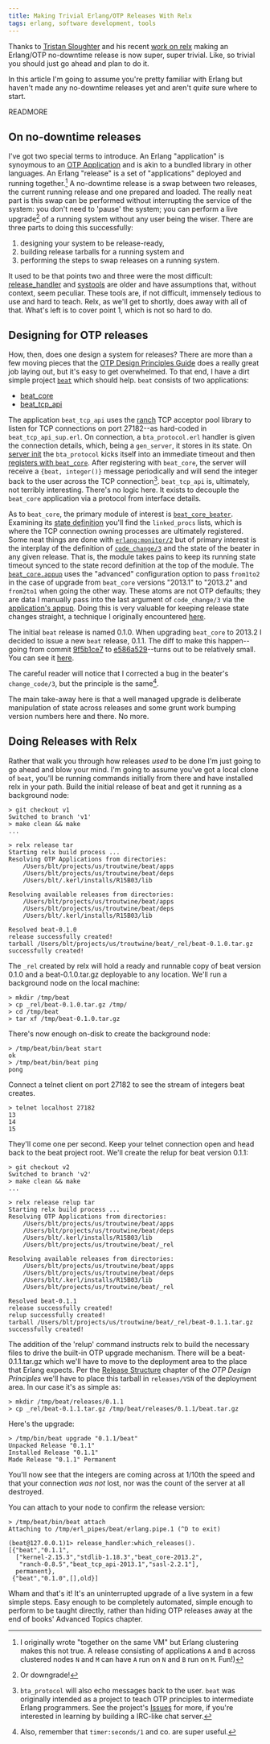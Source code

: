 ```yaml
---
title: Making Trivial Erlang/OTP Releases With Relx
tags: erlang, software development, tools
---
```


Thanks to [Tristan Sloughter](https://twitter.com/t_sloughter) and his recent
[work on relx](https://github.com/erlware/relx/pull/29) making an Erlang/OTP
no-downtime release is now super, super trivial. Like, so trivial you should
just go ahead and plan to do it.

In this article I'm going to assume you're pretty familiar with Erlang but
haven't made any no-downtime releases yet and aren't _quite_ sure where to
start.

READMORE

## On no-downtime releases

I've got two special terms to introduce. An Erlang "application" is synoymous to
an
[OTP Application](http://www.erlang.org/doc/design_principles/applications.html)
and is akin to a bundled library in other languages. An Erlang "release" is a
set of "applications" deployed and running together.[^clusternote] A no-downtime
release is a swap between two releases, the current running release and one
prepared and loaded. The really neat part is this swap can be performed without
interrupting the service of the system: you don't need to 'pause' the system;
you can perform a live upgrade[^ordowngrade] of a running system without any
user being the wiser. There are three parts to doing this successfully:

 1. designing your system to be release-ready,
 1. building release tarballs for a running system and
 1. performing the steps to swap releases on a running system.

It used to be that points two and three were the most difficult:
[release_handler](http://www.erlang.org/doc/man/release_handler.html) and
[systools](http://www.erlang.org/doc/man/systools.html) are older and have
assumptions that, without context, seem peculiar. These tools are, if not
difficult, immensely tedious to use and hard to teach. Relx, as we'll get to
shortly, does away with all of that. What's left is to cover point 1, which is
not so hard to do.

## Designing for OTP releases

How, then, does one design a system for releases? There are more than a few
moving pieces that the
[OTP Design Principles Guide](http://www.erlang.org/doc/design_principles/des_princ.html)
does a really great job laying out, but it's easy to get overwhelmed. To that
end, I have a dirt simple project [`beat`](https://github.com/blt/beat) which
should help. `beat` consists of two applications:

 * [beat_core](https://github.com/blt/beat/tree/0c25d4f7aae25a3111b8971a7d029b845088ce5a/apps/beat_core)
 * [beat_tcp_api](https://github.com/blt/beat/tree/0c25d4f7aae25a3111b8971a7d029b845088ce5a/apps/beat_core)

The application `beat_tcp_api` uses the [ranch](https://github.com/extend/ranch)
TCP acceptor pool library to listen for TCP connections on port 27182--as
hard-coded in `beat_tcp_api_sup.erl`. On connection, a `bta_protocol.erl`
handler is given the connection details, which, being a `gen_server`, it stores
in its state. On [server
init](https://github.com/blt/beat/blob/0c25d4f7aae25a3111b8971a7d029b845088ce5a/apps/beat_tcp_api/src/bta_protocol.erl#L47)
the `bta_protocol` kicks itself into an immediate timeout and then [registers
with
`beat_core`](https://github.com/blt/beat/blob/0c25d4f7aae25a3111b8971a7d029b845088ce5a/apps/beat_tcp_api/src/bta_protocol.erl#L64).
After registering with `beat_core`, the server will receive a `{beat,
integer()}` message periodically and will send the integer back to the user
across the TCP connection[^alsochat]. `beat_tcp_api` is, ultimately, not
terribly interesting. There's no logic here. It exists to decouple the
`beat_core` application via a protocol from interface details.

As to `beat_core`, the primary module of interest is
[`beat_core_beater`](https://github.com/blt/beat/blob/a2620c93e7982d11315167dd087fe09f09ab1e57/apps/beat_core/src/beat_core_beater.erl).
Examining its
[state definition](https://github.com/blt/beat/blob/a2620c93e7982d11315167dd087fe09f09ab1e57/apps/beat_core/src/beat_core_beater.erl#L13)
you'll find the `linked_procs` lists, which is where the TCP connection owning
processes are ultimately registered. Some neat things are done with
[`erlang:monitor/2`](http://erlang.org/doc/man/erlang.html#monitor-2) but of
primary interest is the interplay of the definition of
[`code_change/3`](https://github.com/blt/beat/blob/a2620c93e7982d11315167dd087fe09f09ab1e57/apps/beat_core/src/beat_core_beater.erl#L85)
and the state of the beater in any given release. That is, the module takes
pains to keep its running state timeout synced to the state record definition at
the top of the module. The
[`beat_core.appup`](https://github.com/blt/beat/blob/a2620c93e7982d11315167dd087fe09f09ab1e57/apps/beat_core/ebin/beat_core.appup)
uses the "advanced" configuration option to pass `from1to2` in the case of
upgrade from `beat_core` versions "2013.1" to "2013.2" and `from2to1` when going
the other way. These atoms are not OTP defaults; they are data I manually pass
into the last argument of `code_change/3` via the
[application's appup](https://github.com/blt/beat/blob/a2620c93e7982d11315167dd087fe09f09ab1e57/apps/beat_core/ebin/beat_core.appup).
Doing this is very valuable for keeping release state changes straight, a
technique I originally encountered
[here](http://www.metabrew.com/article/erlangotp-releases-rebar-release_handler-appup-etc).

The initial `beat` release is named 0.1.0. When upgrading `beat_core` to 2013.2
I decided to issue a new `beat` release, 0.1.1. The diff to make this
happen--going from commit
[9f5b1ce7](https://github.com/blt/beat/commit/9f5b1ce764f0d0542ce0ac6b9eb813efc8bfbee1)
to
[e586a529](https://github.com/blt/beat/commit/a2620c93e7982d11315167dd087fe09f09ab1e57)--turns
out to be relatively small. You can see it
[here](https://github.com/blt/beat/compare/9f5b1ce764f0d0542ce0ac6b9eb813efc8bfbee1...a2620c93e7982d11315167dd087fe09f09ab1e57).

The careful reader will notice that I corrected a bug in the beater's
`change_code/3`, but the principle is the same[^reminder].

The main take-away here is that a well managed upgrade is deliberate
manipulation of state across releases and some grunt work bumping version
numbers here and there. No more.

## Doing Releases with Relx

Rather that walk you through how releases _used_ to be done I'm just going to go
ahead and blow your mind. I'm going to assume you've got a local clone of
`beat`, you'll be running commands initially from there and have installed relx
in your path. Build the initial release of beat and get it running as a
background node:

    > git checkout v1
    Switched to branch 'v1'
    > make clean && make
    ...

    > relx release tar
    Starting relx build process ...
    Resolving OTP Applications from directories:
        /Users/blt/projects/us/troutwine/beat/apps
        /Users/blt/projects/us/troutwine/beat/deps
        /Users/blt/.kerl/installs/R15B03/lib

    Resolving available releases from directories:
        /Users/blt/projects/us/troutwine/beat/apps
        /Users/blt/projects/us/troutwine/beat/deps
        /Users/blt/.kerl/installs/R15B03/lib

    Resolved beat-0.1.0
    release successfully created!
    tarball /Users/blt/projects/us/troutwine/beat/_rel/beat-0.1.0.tar.gz successfully created!

The `_rel` created by relx will hold a ready and runnable copy of beat version
0.1.0 and a beat-0.1.0.tar.gz deployable to any location. We'll run a background
node on the local machine:

    > mkdir /tmp/beat
    > cp _rel/beat-0.1.0.tar.gz /tmp/
    > cd /tmp/beat
    > tar xf /tmp/beat-0.1.0.tar.gz

There's now enough on-disk to create the background node:

    > /tmp/beat/bin/beat start
    ok
    > /tmp/beat/bin/beat ping
    pong

Connect a telnet client on port 27182 to see the stream of integers beat
creates.

    > telnet localhost 27182
    13
    14
    15

They'll come one per second. Keep your telnet connection open and head back to
the beat project root. We'll create the relup for beat version 0.1.1:

    > git checkout v2
    Switched to branch 'v2'
    > make clean && make
    ...

    > relx release relup tar
    Starting relx build process ...
    Resolving OTP Applications from directories:
        /Users/blt/projects/us/troutwine/beat/apps
        /Users/blt/projects/us/troutwine/beat/deps
        /Users/blt/.kerl/installs/R15B03/lib
        /Users/blt/projects/us/troutwine/beat/_rel

    Resolving available releases from directories:
        /Users/blt/projects/us/troutwine/beat/apps
        /Users/blt/projects/us/troutwine/beat/deps
        /Users/blt/.kerl/installs/R15B03/lib
        /Users/blt/projects/us/troutwine/beat/_rel

    Resolved beat-0.1.1
    release successfully created!
    relup successfully created!
    tarball /Users/blt/projects/us/troutwine/beat/_rel/beat-0.1.1.tar.gz successfully created!

The addition of the 'relup' command instructs relx to build the necessary files
to drive the built-in OTP upgrade mechanism. There will be a beat-0.1.1.tar.gz
which we'll have to move to the deployment area to the place that Erlang
expects. Per the
[Release Structure](http://www.erlang.org/doc/design_principles/release_structure.html#id76047)
chapter of the _OTP Design Principles_ we'll have to place this tarball in
`releases/VSN` of the deployment area. In our case it's as simple as:

    > mkdir /tmp/beat/releases/0.1.1
    > cp _rel/beat-0.1.1.tar.gz /tmp/beat/releases/0.1.1/beat.tar.gz

Here's the upgrade:

    > /tmp/bin/beat upgrade "0.1.1/beat"
    Unpacked Release "0.1.1"
    Installed Release "0.1.1"
    Made Release "0.1.1" Permanent

You'll now see that the integers are coming across at 1/10th the speed and that
your connection _was not_ lost, nor was the count of the server at all
destroyed.

You can attach to your node to confirm the release version:

    > /tmp/beat/bin/beat attach
    Attaching to /tmp/erl_pipes/beat/erlang.pipe.1 (^D to exit)

    (beat@127.0.0.1)1> release_handler:which_releases().
    [{"beat","0.1.1",
      ["kernel-2.15.3","stdlib-1.18.3","beat_core-2013.2",
       "ranch-0.8.5","beat_tcp_api-2013.1","sasl-2.2.1"],
      permanent},
     {"beat","0.1.0",[],old}]

Wham and that's it! It's an uninterrupted upgrade of a live system in a few
simple steps. Easy enough to be completely automated, simple enough to perform
to be taught directly, rather than hiding OTP releases away at the end of books'
Advanced Topics chapter.

[^clusternote]: I originally wrote "together on the same VM" but Erlang
clustering makes this not true. A release consisting of applications `A` and `B`
across clustered nodes `N` and `M` can have `A` run on `N` and `B` run on `M`.
Fun!)

[^ordowngrade]: Or downgrade!

[^alsochat]: `bta_protocol` will also echo messages back to the user. `beat` was
originally intended as a project to teach OTP principles to intermediate Erlang
programmers. See the project's [Issues](https://github.com/blt/beat/issues) for
more, if you're interested in learning by building a IRC-like chat server.

[^reminder]:  Also, remember that `timer:seconds/1` and co. are super useful.
